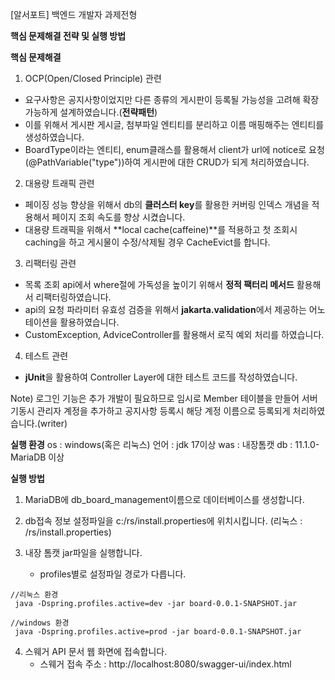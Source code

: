 [알서포트] 백엔드 개발자 과제전형

**핵심 문제해결 전략 및 실행 방법**

**핵심 문제해결**
1) OCP(Open/Closed Principle) 관련
- 요구사항은 공지사항이었지만 다른 종류의 게시판이 등록될 가능성을 고려해 확장가능하게 설계하였습니다.(**전략패턴**)
- 이를 위해서 게시판 게시글, 첨부파일 엔티티를 분리하고 이름 매핑해주는 엔티티를 생성하였습니다.
- BoardType이라는 엔티티, enum클래스를 활용해서 client가 url에 notice로 요청(@PathVariable("type"))하여 게시판에 대한 CRUD가 되게 처리하였습니다.

2) 대용량 트래픽 관련
- 페이징 성능 향상을 위해서 db의 **클러스터 key**를 활용한 커버링 인덱스 개념을 적용해서 페이지 조회 속도를 향상 시켰습니다.
- 대용량 트래픽을 위해서 **local cache(caffeine)**를 적용하고 첫 조회시 caching을 하고 게시물이 수정/삭제될 경우 CacheEvict를 합니다.

3) 리팩터링 관련 
- 목록 조회 api에서 where절에 가독성을 높이기 위해서 **정적 팩터리 메서드** 활용해서 리팩터링하였습니다.
- api의 요청 파라미터 유효성 검증을 위해서 **jakarta.validation**에서 제공하는 어노테이션을 활용하였습니다.
- CustomException, AdviceController를 활용해서 로직 예외 처리를 하였습니다.

4) 테스트 관련
- **jUnit**을 활용하여 Controller Layer에 대한 테스트 코드를 작성하였습니다.

Note) 로그인 기능은 추가 개발이 필요하므로 임시로 Member 테이블을 만들어 서버기동시 관리자 계정을 추가하고 
공지사항 등록시 해당 계정 이름으로 등록되게 처리하였습니다.(writer)

**실행 환경**
os : windows(혹은 리눅스)
언어 : jdk 17이상
was : 내장톰캣
db : 11.1.0-MariaDB 이상

**실행 방법**
1) MariaDB에 db_board_management이름으로 데이터베이스를 생성합니다.

2) db접속 정보 설정파일을 c:/rs/install.properties에 위치시킵니다.
   (리눅스 : /rs/install.properties)

3) 내장 톰캣 jar파일을 실행합니다.
   - profiles별로 설정파일 경로가 다릅니다.

```aiignore
//리눅스 환경
 java -Dspring.profiles.active=dev -jar board-0.0.1-SNAPSHOT.jar
```

```aiignore
//windows 환경
 java -Dspring.profiles.active=prod -jar board-0.0.1-SNAPSHOT.jar
```

4) 스웨거 API 문서 웹 화면에 접속합니다.
   - 스웨거 접속 주소 : http://localhost:8080/swagger-ui/index.html